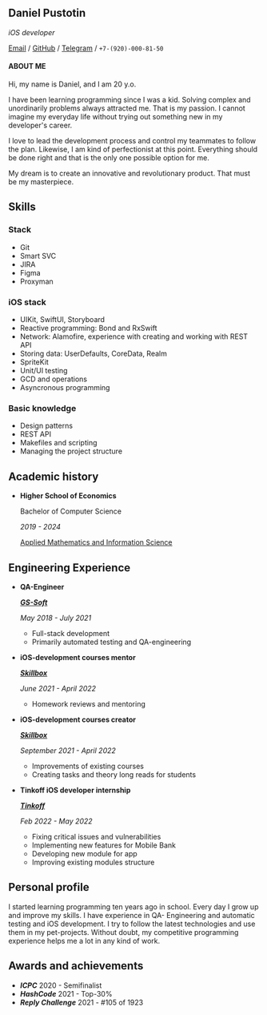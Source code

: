 ## Daniel Pustotin
*iOS developer*

[Email](daniel.pustotin@gmail.com)
/ [GitHub](https://github.com/heartsker)
/ [Telegram](https://t.me/heartsker)
/ `+7-(920)-000-81-50`

#### ABOUT ME
Hi, my name is Daniel, and I am 20 y.o.

I have been learning programming since I was a kid. Solving complex and unordinarily problems always attracted me. That is my passion. I cannot imagine my everyday life without trying out something new in my developer's career.

I love to lead the development process and control my teammates to follow the plan. Likewise, I am kind of perfectionist at this point. Everything should be done right and that is the only one possible option for me.

My dream is to create an innovative and revolutionary product. That must be my masterpiece.

## Skills
### Stack
- Git
- Smart SVC
- JIRA
- Figma
- Proxyman

### iOS stack
- UIKit, SwiftUI, Storyboard
- Reactive programming: Bond and RxSwift
- Network: Alamofire, experience with creating and working with REST API
- Storing data: UserDefaults, CoreData, Realm
- SpriteKit
- Unit/UI testing
- GCD and operations
- Asyncronous programming

### Basic knowledge
- Design patterns
- REST API
- Makefiles and scripting
- Managing the project structure

## Academic history
- **Higher School of Economics**

    Bachelor of Computer Science
    
    *2019 - 2024*

    [Applied Mathematics and Information Science](https://www.hse.ru/en/ba/ami/)

## Engineering Experience

- **QA-Engineer**

    [***GS-Soft***](https://www.gs-soft.com/CMS/en/)
    
    *May 2018 - July 2021*

    - Full-stack development
    - Primarily automated testing and QA-engineering

- **iOS-development courses mentor**
    
    [***Skillbox***](https://skillbox.ru) 

    *June 2021 - April 2022*
    
    - Homework reviews and mentoring

- **iOS-development courses creator**

    [***Skillbox***](https://skillbox.ru)

    *September 2021 - April 2022*

    - Improvements of existing courses
    - Creating tasks and theory long reads for students

- **Tinkoff iOS developer internship**

    [***Tinkoff***](https://www.tinkoff.ru)
    
    *Feb 2022 - May 2022*

    - Fixing critical issues and vulnerabilities
    - Implementing new features for Mobile Bank
    - Developing new module for app
    - Improving existing modules structure

## Personal profile
I started learning programming ten years ago in school. Every day I grow up and improve my skills. I have experience in QA- Engineering and automatic testing and iOS development. I try to follow the latest technologies and
use them in my pet-projects. Without doubt, my competitive programming experience helps me a lot in any kind of work.

## Awards and achievements
- ***ICPC*** 2020 - Semifinalist
- ***HashCode*** 2021 - Top-30%
- ***Reply Challenge*** 2021 - #105 of 1923